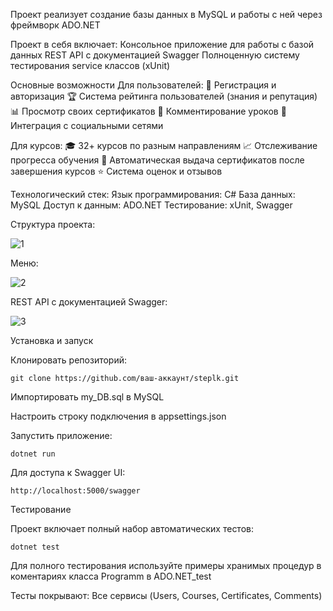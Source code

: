 Проект реализует создание базы данных в MySQL и работы с ней через фреймворк ADO.NET

Проект в себя включает:
Консольное приложение для работы с базой данных
REST API с документацией Swagger
Полноценную систему тестирования service классов (xUnit)

Основные возможности
Для пользователей:
📝 Регистрация и авторизация
🏆 Система рейтинга пользователей (знания и репутация)
📊 Просмотр своих сертификатов
💬 Комментирование уроков
🔗 Интеграция с социальными сетями

Для курсов:
🎓 32+ курсов по разным направлениям
📈 Отслеживание прогресса обучения
🏅 Автоматическая выдача сертификатов после завершения курсов
⭐ Система оценок и отзывов

Технологический стек:
Язык программирования: C#
База данных: MySQL
Доступ к данным: ADO.NET
Тестирование: xUnit, Swagger

Структура проекта:

![1](https://github.com/user-attachments/assets/723bcb11-dd68-4220-be2d-c6d8687fdead)

Меню:

![2](https://github.com/user-attachments/assets/d4413bc6-ee12-4a08-be0b-7070163c7786)

REST API с документацией Swagger:

![3](https://github.com/user-attachments/assets/2bad0d4d-cc63-4e43-a438-97691857ec45)


Установка и запуск

Клонировать репозиторий:
```
git clone https://github.com/ваш-аккаунт/steplk.git
```

Импортировать my_DB.sql в MySQL

Настроить строку подключения в appsettings.json

Запустить приложение:

```
dotnet run
```

Для доступа к Swagger UI:
```
http://localhost:5000/swagger
```

Тестирование

Проект включает полный набор автоматических тестов:
```
dotnet test
```
Для полного тестирования используйте примеры хранимых процедур в коментариях класса Programm в ADO.NET_test

Тесты покрывают:
Все сервисы (Users, Courses, Certificates, Comments)

